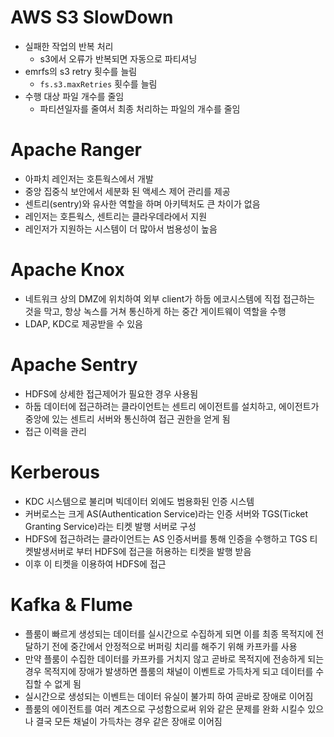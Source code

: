 # AWS S3 SlowDown

+ 실패한 작업의 반복 처리 
    + s3에서 오류가 반복되면 자동으로 파티셔닝
+ emrfs의 s3 retry 횟수를 늘림 
    + `fs.s3.maxRetries` 횟수를 늘림 
+ 수행 대상 파일 개수를 줄임
    + 파티션일자를 줄여서 최종 처리하는 파일의 개수를 줄임 


# Apache Ranger
+ 아파치 레인저는 호튼웍스에서 개발
+ 중앙 집중식 보안에서 세분화 된 액세스 제어 관리를 제공
+ 센트리(sentry)와 유사한 역할을 하며 아키텍처도 큰 차이가 없음 
+ 레인저는 호튼웍스, 센트리는 클라우데라에서 지원
+ 레인저가 지원하는 시스템이 더 많아서 범용성이 높음 

# Apache Knox
+ 네트워크 상의 DMZ에 위치하여 외부 client가 하둡 에코시스템에 직접 접근하는 것을 막고, 항상 녹스를 거쳐 통신하게 하는 중간 게이트웨이 역할을 수행
+ LDAP, KDC로 제공받을 수 있음 

# Apache Sentry
+ HDFS에 상세한 접근제어가 필요한 경우 사용됨 
+ 하둡 데이터에 접근하려는 클라이언트는 센트리 에이전트를 설치하고, 에이전트가 중앙에 있는 센트리 서버와 통신하여 접근 권한을 얻게 됨
+ 접근 이력을 관리

# Kerberous
+ KDC 시스템으로 불리며 빅데이터 외에도 범용화된 인증 시스템
+ 커버로스는 크게 AS(Authentication Service)라는 인증 서버와 TGS(Ticket Granting Service)라는 티켓 발행 서버로 구성
+ HDFS에 접근하려는 클라이언트는 AS 인증서버를 통해 인증을 수행하고 TGS 티켓발생서버로 부터 HDFS에 접근을 허용하는 티켓을 발행 받음
+ 이후 이 티켓을 이용하여 HDFS에 접근 

# Kafka & Flume
+ 플룸이 빠르게 생성되는 데이터를 실시간으로 수집하게 되면 이를 최종 목적지에 전달하기 전에 중간에서 안정적으로 버퍼링 치리를 해주기 위해 카프카를 사용
+ 만약 플룸이 수집한 데이터를 카프카를 거치지 않고 곧바로 목적지에 전송하게 되는 경우 목적지에 장애가 발생하면 플룸의 채널이 이벤트로 가득차게 되고 데이터를 수집할 수 없게 됨 
+ 실시간으로 생성되는 이벤트는 데이터 유실이 불가피 하여 곧바로 장애로 이어짐 
+ 플룸의 에이전트를 여러 계츠으로 구성함으로써 위와 같은 문제를 완화 시킬수 있으나 결국 모든 채널이 가득차는 경우 같은 장애로 이어짐  

